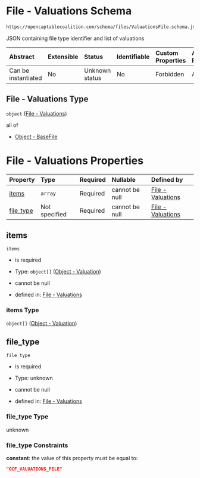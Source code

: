 # File - Valuations Schema

```txt
https://opencaptablecoalition.com/schema/files/ValuationsFile.schema.json
```

JSON containing file type identifier and list of valuations

| Abstract            | Extensible | Status         | Identifiable | Custom Properties | Additional Properties | Access Restrictions | Defined In                                                                                         |
| :------------------ | :--------- | :------------- | :----------- | :---------------- | :-------------------- | :------------------ | :------------------------------------------------------------------------------------------------- |
| Can be instantiated | No         | Unknown status | No           | Forbidden         | Allowed               | none                | [ValuationsFile.schema.json](../../schema/files/ValuationsFile.schema.json "open original schema") |

## File - Valuations Type

`object` ([File - Valuations](valuationsfile.md))

all of

*   [Object - BaseFile](ocfmanifestfile-allof-object---basefile.md "check type definition")

# File - Valuations Properties

| Property                | Type          | Required | Nullable       | Defined by                                                                                                                                                    |
| :---------------------- | :------------ | :------- | :------------- | :------------------------------------------------------------------------------------------------------------------------------------------------------------ |
| [items](#items)         | `array`       | Required | cannot be null | [File - Valuations](valuationsfile-properties-items.md "https://opencaptablecoalition.com/schema/files/ValuationsFile.schema.json#/properties/items")         |
| [file_type](#file_type) | Not specified | Required | cannot be null | [File - Valuations](valuationsfile-properties-file_type.md "https://opencaptablecoalition.com/schema/files/ValuationsFile.schema.json#/properties/file_type") |

## items



`items`

*   is required

*   Type: `object[]` ([Object - Valuation](valuationsfile-properties-items-object---valuation.md))

*   cannot be null

*   defined in: [File - Valuations](valuationsfile-properties-items.md "https://opencaptablecoalition.com/schema/files/ValuationsFile.schema.json#/properties/items")

### items Type

`object[]` ([Object - Valuation](valuationsfile-properties-items-object---valuation.md))

## file_type



`file_type`

*   is required

*   Type: unknown

*   cannot be null

*   defined in: [File - Valuations](valuationsfile-properties-file_type.md "https://opencaptablecoalition.com/schema/files/ValuationsFile.schema.json#/properties/file_type")

### file_type Type

unknown

### file_type Constraints

**constant**: the value of this property must be equal to:

```json
"OCF_VALUATIONS_FILE"
```

